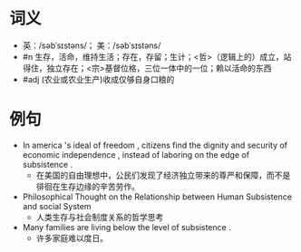 # 词义
- 英：/səbˈsɪstəns/； 美：/səbˈsɪstəns/
- #n 生存，活命，维持生活；存在，存留；生计；<哲>（逻辑上的）成立，站得住，独立存在；<宗>基督位格，三位一体中的一位；赖以活命的东西
- #adj  (农业或农业生产)收成仅够自身口粮的
# 例句
- In america 's ideal of freedom , citizens find the dignity and security of economic independence , instead of laboring on the edge of subsistence .
	- 在美国的自由理想中，公民们发现了经济独立带来的尊严和保障，而不是徘徊在生存边缘的辛苦劳作。
- Philosophical Thought on the Relationship between Human Subsistence and social System
	- 人类生存与社会制度关系的哲学思考
- Many families are living below the level of subsistence .
	- 许多家庭难以度日。
